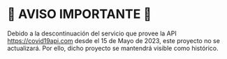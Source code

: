 # 🚨 AVISO IMPORTANTE 🚨
Debido a la descontinuación del servicio que provee la API https://covid19api.com desde el 15 de Mayo de 2023, este proyecto no se actualizará. Por ello, dicho proyecto se mantendrá visible como histórico.
